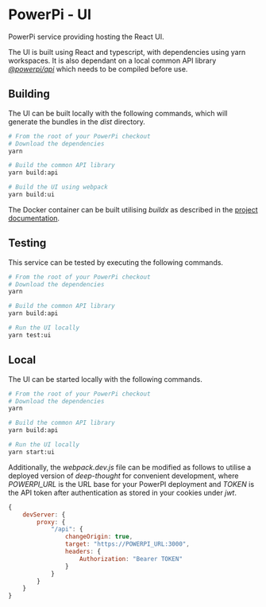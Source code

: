 # PowerPi - UI

PowerPi service providing hosting the React UI.

The UI is built using React and typescript, with dependencies using yarn workspaces. It is also dependant on a local common API library [_@powerpi/api_](../../common/node/api/README.md) which needs to be compiled before use.

## Building

The UI can be built locally with the following commands, which will generate the bundles in the _dist_ directory.

```bash
# From the root of your PowerPi checkout
# Download the dependencies
yarn

# Build the common API library
yarn build:api

# Build the UI using webpack
yarn build:ui
```

The Docker container can be built utilising _buildx_ as described in the [project documentation](../../README.md#Building).

## Testing

This service can be tested by executing the following commands.

```bash
# From the root of your PowerPi checkout
# Download the dependencies
yarn

# Build the common API library
yarn build:api

# Run the UI locally
yarn test:ui
```

## Local

The UI can be started locally with the following commands.

```bash
# From the root of your PowerPi checkout
# Download the dependencies
yarn

# Build the common API library
yarn build:api

# Run the UI locally
yarn start:ui
```

Additionally, the _webpack.dev.js_ file can be modified as follows to utilise a deployed version of _deep-thought_ for convenient development, where _POWERPI_URL_ is the URL base for your PowerPI deployment and _TOKEN_ is the API token after authentication as stored in your cookies under _jwt_.

```js
{
    devServer: {
        proxy: {
            "/api": {
                changeOrigin: true,
                target: "https://POWERPI_URL:3000",
                headers: {
                    Authorization: "Bearer TOKEN"
                }
            }
        }
    }
}
```
